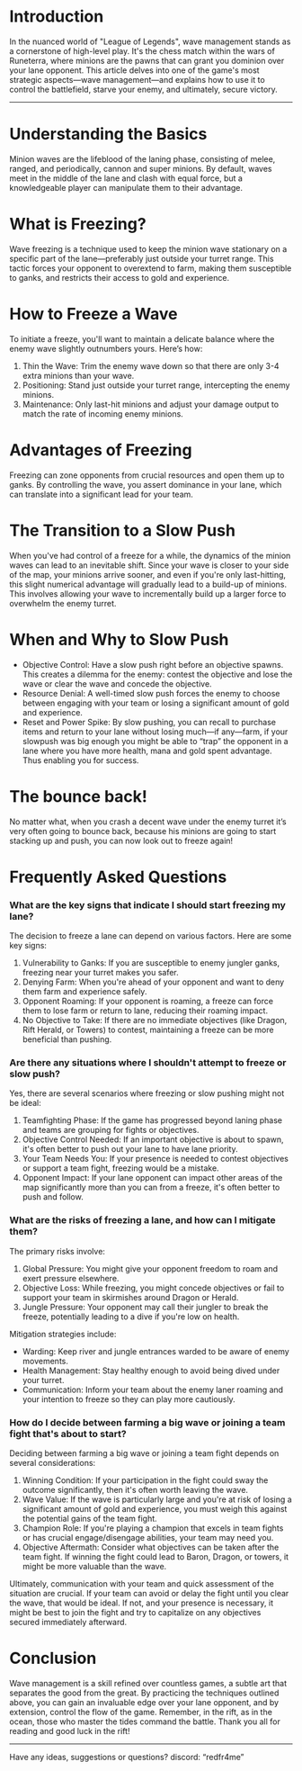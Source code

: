 
# Introduction

In the nuanced world of "League of Legends", wave management stands as a cornerstone of high-level play. It's the chess match within the wars of Runeterra, where minions are the pawns that can grant you dominion over your lane opponent. This article delves into one of the game's most strategic aspects—wave management—and explains how to use it to control the battlefield, starve your enemy, and ultimately, secure victory.

---

# Understanding the Basics

Minion waves are the lifeblood of the laning phase, consisting of melee, ranged, and periodically, cannon and super minions. By default, waves meet in the middle of the lane and clash with equal force, but a knowledgeable player can manipulate them to their advantage.

# What is Freezing?

Wave freezing is a technique used to keep the minion wave stationary on a specific part of the lane—preferably just outside your turret range. This tactic forces your opponent to overextend to farm, making them susceptible to ganks, and restricts their access to gold and experience.

# How to Freeze a Wave

To initiate a freeze, you'll want to maintain a delicate balance where the enemy wave slightly outnumbers yours. Here’s how:

1. Thin the Wave: Trim the enemy wave down so that there are only 3-4 extra minions than your wave.
2. Positioning: Stand just outside your turret range, intercepting the enemy minions.
3. Maintenance: Only last-hit minions and adjust your damage output to match the rate of incoming enemy minions.

# Advantages of Freezing

Freezing can zone opponents from crucial resources and open them up to ganks. By controlling the wave, you assert dominance in your lane, which can translate into a significant lead for your team.

# The Transition to a Slow Push

When you've had control of a freeze for a while, the dynamics of the minion waves can lead to an inevitable shift. Since your wave is closer to your side of the map, your minions arrive sooner, and even if you're only last-hitting, this slight numerical advantage will gradually lead to a build-up of minions. This involves allowing your wave to incrementally build up a larger force to overwhelm the enemy turret. 

# When and Why to Slow Push

* Objective Control: Have a slow push right before an objective spawns. This creates a dilemma for the enemy: contest the objective and lose the wave or clear the wave and concede the objective.
* Resource Denial: A well-timed slow push forces the enemy to choose between engaging with your team or losing a significant amount of gold and experience.
* Reset and Power Spike: By slow pushing, you can recall to purchase items and return to your lane without losing much—if any—farm, if your slowpush was big enough you might be able to “trap” the opponent in a lane where you have more health, mana and gold spent advantage. Thus enabling you for success.

# The bounce back!

No matter what, when you crash a decent wave under the enemy turret it’s very often going to bounce back, because his minions are going to start stacking up and push, you can now look out to freeze again!

# Frequently Asked Questions

### What are the key signs that indicate I should start freezing my lane?

The decision to freeze a lane can depend on various factors. Here are some key signs:

1. Vulnerability to Ganks: If you are susceptible to enemy jungler ganks, freezing near your turret makes you safer.
2. Denying Farm: When you're ahead of your opponent and want to deny them farm and experience safely.
3. Opponent Roaming: If your opponent is roaming, a freeze can force them to lose farm or return to lane, reducing their roaming impact.
4. No Objective to Take: If there are no immediate objectives (like Dragon, Rift Herald, or Towers) to contest, maintaining a freeze can be more beneficial than pushing.

### Are there any situations where I shouldn't attempt to freeze or slow push?

Yes, there are several scenarios where freezing or slow pushing might not be ideal:

1. Teamfighting Phase: If the game has progressed beyond laning phase and teams are grouping for fights or objectives.
2. Objective Control Needed: If an important objective is about to spawn, it's often better to push out your lane to have lane priority.
3. Your Team Needs You: If your presence is needed to contest objectives or support a team fight, freezing would be a mistake.
4. Opponent Impact: If your lane opponent can impact other areas of the map significantly more than you can from a freeze, it's often better to push and follow.

### What are the risks of freezing a lane, and how can I mitigate them?

The primary risks involve:

1. Global Pressure: You might give your opponent freedom to roam and exert pressure elsewhere.
2. Objective Loss: While freezing, you might concede objectives or fail to support your team in skirmishes around Dragon or Herald.
3. Jungle Pressure: Your opponent may call their jungler to break the freeze, potentially leading to a dive if you're low on health.

Mitigation strategies include:

* Warding: Keep river and jungle entrances warded to be aware of enemy movements.
* Health Management: Stay healthy enough to avoid being dived under your turret.
* Communication: Inform your team about the enemy laner roaming and your intention to freeze so they can play more cautiously.

### How do I decide between farming a big wave or joining a team fight that's about to start?

Deciding between farming a big wave or joining a team fight depends on several considerations:

1. Winning Condition: If your participation in the fight could sway the outcome significantly, then it's often worth leaving the wave.
2. Wave Value: If the wave is particularly large and you're at risk of losing a significant amount of gold and experience, you must weigh this against the potential gains of the team fight.
3. Champion Role: If you're playing a champion that excels in team fights or has crucial engage/disengage abilities, your team may need you.
4. Objective Aftermath: Consider what objectives can be taken after the team fight. If winning the fight could lead to Baron, Dragon, or towers, it might be more valuable than the wave.

Ultimately, communication with your team and quick assessment of the situation are crucial. If your team can avoid or delay the fight until you clear the wave, that would be ideal. If not, and your presence is necessary, it might be best to join the fight and try to capitalize on any objectives secured immediately afterward.

# Conclusion

Wave management is a skill refined over countless games, a subtle art that separates the good from the great. By practicing the techniques outlined above, you can gain an invaluable edge over your lane opponent, and by extension, control the flow of the game. Remember, in the rift, as in the ocean, those who master the tides command the battle. Thank you all for reading and good luck in the rift!

---

Have any ideas, suggestions or questions? discord: “redfr4me”
